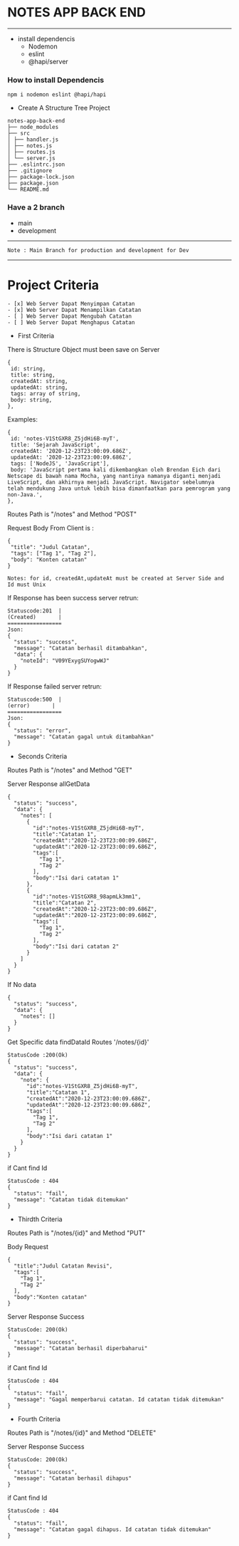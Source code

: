 # NOTES APP BACK END
---
-   install dependencis
    -   Nodemon
    -   eslint
    -   @hapi/server

### How to install Dependencis

```
npm i nodemon eslint @hapi/hapi
```

-   Create A Structure Tree Project

```
notes-app-back-end
├── node_modules
├── src
│ ├── handler.js
│ ├── notes.js
│ ├── routes.js
│ └── server.js
├── .eslintrc.json
├── .gitignore
├── package-lock.json
├── package.json
└── README.md
```
### Have a 2 branch
-   main
-   development
---
    Note : Main Branch for production and development for Dev
---
# Project Criteria
    - [x] Web Server Dapat Menyimpan Catatan
    - [x] Web Server Dapat Menampilkan Catatan
    - [ ] Web Server Dapat Mengubah Catatan
    - [ ] Web Server Dapat Menghapus Catatan

-   First Criteria

There is Structure Object must been save on Server
```
{
 id: string,
 title: string,
 createdAt: string,
 updatedAt: string,
 tags: array of string,
 body: string,
},
```
Examples:
```
{
 id: 'notes-V1StGXR8_Z5jdHi6B-myT',
 title: 'Sejarah JavaScript',
 createdAt: '2020-12-23T23:00:09.686Z',
 updatedAt: '2020-12-23T23:00:09.686Z',
 tags: ['NodeJS', 'JavaScript'],
 body: 'JavaScript pertama kali dikembangkan oleh Brendan Eich dari Netscape di bawah nama Mocha, yang nantinya namanya diganti menjadi LiveScript, dan akhirnya menjadi JavaScript. Navigator sebelumnya telah mendukung Java untuk lebih bisa dimanfaatkan para pemrogram yang non-Java.',
},
```
Routes Path is "/notes" and Method "POST"

Request Body From Client is :
```
{
 "title": "Judul Catatan",
 "tags": ["Tag 1", "Tag 2"],
 "body": "Konten catatan"
}
```
    Notes: for id, createdAt,updateAt must be created at Server Side and Id must Unix
If Response has been success server retrun:    
```
Statuscode:201  |
(Created)       |
=================
Json:
{
  "status": "success",
  "message": "Catatan berhasil ditambahkan",
  "data": {
    "noteId": "V09YExygSUYogwWJ"
  }
}
```
If Response failed server retrun:    
```
Statuscode:500  |
(error)       |
=================
Json:
{
  "status": "error",
  "message": "Catatan gagal untuk ditambahkan"
}
```
-   Seconds Criteria

Routes Path is "/notes" and Method "GET"

Server Response allGetData
```
{
  "status": "success",
  "data": {
    "notes": [
      {
        "id":"notes-V1StGXR8_Z5jdHi6B-myT",
        "title":"Catatan 1",
        "createdAt":"2020-12-23T23:00:09.686Z",
        "updatedAt":"2020-12-23T23:00:09.686Z",
        "tags":[
          "Tag 1",
          "Tag 2"
        ],
        "body":"Isi dari catatan 1"
      },
      {
        "id":"notes-V1StGXR8_98apmLk3mm1",
        "title":"Catatan 2",
        "createdAt":"2020-12-23T23:00:09.686Z",
        "updatedAt":"2020-12-23T23:00:09.686Z",
        "tags":[
          "Tag 1",
          "Tag 2"
        ],
        "body":"Isi dari catatan 2"
      }
    ]
  }
}
```
If No data
```
{
  "status": "success",
  "data": {
    "notes": []
  }
}
```
Get Specific data findDataId Routes '/notes/{id}'
```
StatusCode :200(Ok)
{
  "status": "success",
  "data": {
    "note": {
      "id":"notes-V1StGXR8_Z5jdHi6B-myT",
      "title":"Catatan 1",
      "createdAt":"2020-12-23T23:00:09.686Z",
      "updatedAt":"2020-12-23T23:00:09.686Z",
      "tags":[
        "Tag 1",
        "Tag 2"
      ],
      "body":"Isi dari catatan 1"
    }
  }
}
```
if Cant find Id
```
StatusCode : 404
{
  "status": "fail",
  "message": "Catatan tidak ditemukan"
}
```
-   Thirdth Criteria

Routes Path is "/notes/{id}" and Method "PUT"

Body Request
```
{
  "title":"Judul Catatan Revisi",
  "tags":[
    "Tag 1",
    "Tag 2"
  ],
  "body":"Konten catatan"
}
```

Server Response Success
```
StatusCode: 200(Ok)
{
  "status": "success",
  "message": "Catatan berhasil diperbaharui"
}
```
if Cant find Id
```
StatusCode : 404
{
  "status": "fail",
  "message": "Gagal memperbarui catatan. Id catatan tidak ditemukan"
}
```
-   Fourth Criteria

Routes Path is "/notes/{id}" and Method "DELETE"

Server Response Success
```
StatusCode: 200(Ok)
{
  "status": "success",
  "message": "Catatan berhasil dihapus"
}
```
if Cant find Id
```
StatusCode : 404
{
  "status": "fail",
  "message": "Catatan gagal dihapus. Id catatan tidak ditemukan"
}
```